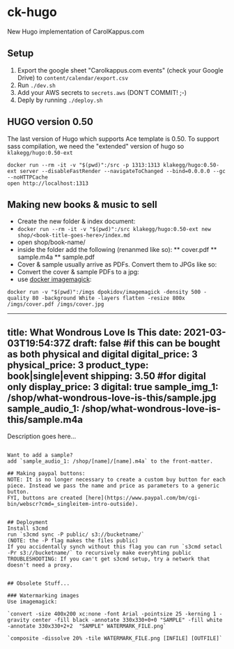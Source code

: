 # ck-hugo
New Hugo implementation of CarolKappus.com


## Setup

1. Export the google sheet "Carolkappus.com events" (check your Google Drive) to `content/calendar/export.csv`
2. Run `./dev.sh`
3. Add your AWS secrets to `secrets.aws` (DON'T COMMIT! ;-)
4. Deply by running `./deploy.sh`


## HUGO version 0.50
The last version of Hugo which supports Ace template is 0.50. To support sass compilation, we need the "extended" version of hugo so `klakegg/hugo:0.50-ext`

```
docker run --rm -it -v "$(pwd)":/src -p 1313:1313 klakegg/hugo:0.50-ext server --disableFastRender --navigateToChanged --bind=0.0.0.0 --gc --noHTTPCache
open http://localhost:1313
```

## Making new books & music to sell

* Create the new folder & index document:
* `docker run --rm -it -v "$(pwd)":/src klakegg/hugo:0.50-ext new shop/<book-title-goes-here>/index.md`
* open shop/book-name/
* inside the folder add the following (renanmed like so):
** cover.pdf
** sample.m4a
** sample.pdf
* Cover & sample usually arrive as PDFs. Convert them to JPGs like so:
* Convert the cover & sample PDFs to a jpg:
* use [docker imagemagick](https://hub.docker.com/r/dpokidov/imagemagick/):

```
docker run -v "$(pwd)":/imgs dpokidov/imagemagick -density 500 -quality 80 -background White -layers flatten -resize 800x /imgs/cover.pdf /imgs/cover.jpg  
```


---
title: What Wondrous Love Is This
date: 2021-03-03T19:54:37Z
draft: false
#if this can be bought as both physical and digital
digital_price: 3
physical_price: 3
product_type: book|single|event
shipping: 3.50
#for digital only
display_price: 3
digital: true
sample_img_1: /shop/what-wondrous-love-is-this/sample.jpg
sample_audio_1: /shop/what-wondrous-love-is-this/sample.m4a
---
Description goes here...
```

Want to add a sample?
add `sample_audio_1: /shop/[name]/[name].m4a` to the front-matter.

## Making paypal buttons:
NOTE: It is no longer necessary to create a custom buy button for each piece. Instead we pass the name and price as parameters to a generic button.
FYI, buttons are created [here](https://www.paypal.com/bm/cgi-bin/webscr?cmd=_singleitem-intro-outside).


## Deployment
Install s3cmd
run `s3cmd sync -P public/ s3://bucketname/`
(NOTE: the -P flag makes the files public)
If you accidentally synch without this flag you can run `s3cmd setacl -Pr s3://bucketname/` to recursively make everyhting public
TROUBLESHOOTING: If you can't get s3cmd setup, try a network that doesn't need a proxy.


## Obsolete Stuff...

### Watermarking images
Use imagemagick:

`convert -size 400x200 xc:none -font Arial -pointsize 25 -kerning 1 -gravity center -fill black -annotate 330x330+0+0 "SAMPLE" -fill white -annotate 330x330+2+2  "SAMPLE" WATERMARK_FILE.png`

`composite -dissolve 20% -tile WATERMARK_FILE.png [INFILE] [OUTFILE]`
